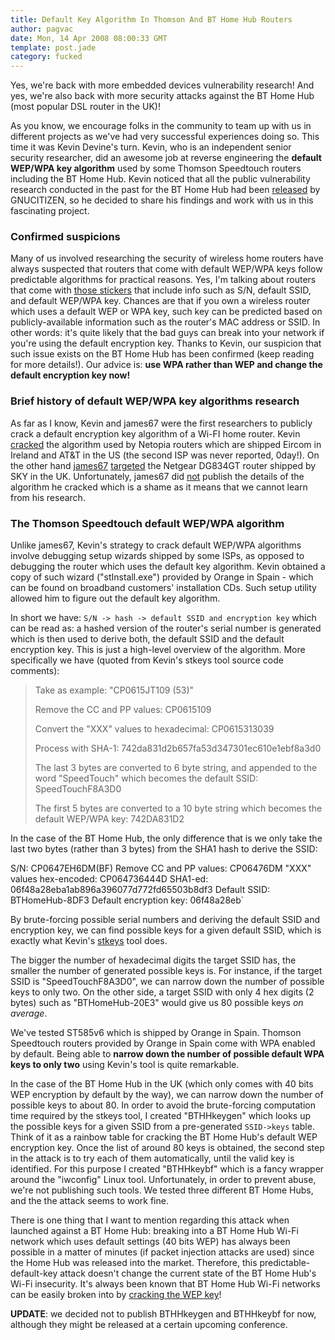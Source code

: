 ```yaml
---
title: Default Key Algorithm In Thomson And BT Home Hub Routers
author: pagvac
date: Mon, 14 Apr 2008 08:00:33 GMT
template: post.jade
category: fucked
---
```


Yes, we're back with more embedded devices vulnerability research! And yes, we're also back with more security attacks against the BT Home Hub (most popular DSL router in the UK)!

As you know, we encourage folks in the community to team up with us in different projects as we've had very successful experiences doing so. This time it was Kevin Devine's turn. Kevin, who is an independent senior security researcher, did an awesome job at reverse engineering the **default WEP/WPA key algorithm** used by some Thomson Speedtouch routers including the BT Home Hub. Kevin noticed that all the public vulnerability research conducted in the past for the BT Home Hub had been [released](http://www.google.co.uk/search?q=site:gnucitizen.org+bt+home+hub&num=100&hl=en&filter=0) by GNUCITIZEN, so he decided to share his findings and work with us in this fascinating project.

### Confirmed suspicions

Many of us involved researching the security of wireless home routers have always suspected that routers that come with default WEP/WPA keys follow predictable algorithms for practical reasons. Yes, I'm talking about routers that come with [those stickers](http://www.belkin.com/support/dl/assets/uk-labels/bthomehub2.jpg) that include info such as S/N, default SSID, and default WEP/WPA key. Chances are that if you own a wireless router which uses a default WEP or WPA key, such key can be predicted based on publicly-available information such as the router's MAC address or SSID. In other words: it's quite likely that the bad guys can break into your network if you're using the default encryption key. Thanks to Kevin, our suspicion that such issue exists on the BT Home Hub has been confirmed (keep reading for more details!). Our advice is: **use WPA rather than WEP and change the default encryption key now!**

### Brief history of default WEP/WPA key algorithms research

As far as I know, Kevin and james67 were the first researchers to publicly crack a default encryption key algorithm of a Wi-FI home router. Kevin [cracked](http://h1.ripway.com/kevindevine/wep_key.html) the algorithm used by Netopia routers which are shipped Eircom in Ireland and AT&T in the US (the second ISP was never reported, 0day!). On the other hand [james67](http://www.skyuser.co.uk/forum/blogs/james67/) [targeted](http://www.skyuser.co.uk/forum/sky-broadband-help/20295-breaking-terms-conditions-your-views-welcome-2.html#post128738) the Netgear DG834GT router shipped by SKY in the UK. Unfortunately, james67 did [not](http://www.theregister.co.uk/2008/02/21/sky_broadband_wi_fi_keys_unpicked/) publish the details of the algorithm he cracked which is a shame as it means that we cannot learn from his research.

### The Thomson Speedtouch default WEP/WPA algorithm

Unlike james67, Kevin's strategy to crack default WEP/WPA algorithms involve debugging setup wizards shipped by some ISPs, as opposed to debugging the router which uses the default key algorithm. Kevin obtained a copy of such wizard ("stInstall.exe") provided by Orange in Spain - which can be found on broadband customers' installation CDs. Such setup utility allowed him to figure out the default key algorithm.

In short we have: `S/N -> hash -> default SSID and encryption key` which can be read as: a hashed version of the router's serial number is generated which is then used to derive both, the default SSID and the default encryption key. This is just a high-level overview of the algorithm. More specifically we have (quoted from Kevin's stkeys tool source code comments):

> Take as example: "CP0615JT109 (53)"
> 
> Remove the CC and PP values: CP0615109
> 
> Convert the "XXX" values to hexadecimal: CP0615313039
> 
> Process with SHA-1: 742da831d2b657fa53d347301ec610e1ebf8a3d0
> 
> The last 3 bytes are converted to 6 byte string, and appended to the word "SpeedTouch" which becomes the default SSID: SpeedTouchF8A3D0
> 
> The first 5 bytes are converted to a 10 byte string which becomes the default WEP/WPA key: 742DA831D2

In the case of the BT Home Hub, the only difference that is we only take the last two bytes (rather than 3 bytes) from the SHA1 hash to derive the SSID:

S/N: CP0647EH6DM(BF)
Remove CC and PP values: CP06476DM
"XXX" values hex-encoded: CP064736444D
SHA1-ed: 06f48a28eba1ab896a396077d772fd65503b8df3
Default SSID: BTHomeHub-8DF3
Default encryption key: 06f48a28eb</pre>`

By brute-forcing possible serial numbers and deriving the default SSID and encryption key, we can find possible keys for a given default SSID, which is exactly what Kevin's [stkeys](http://weiss.u40.hosting.digiweb.ie/stech/stkeys.zip) tool does.

The bigger the number of hexadecimal digits the target SSID has, the smaller the number of generated possible keys is. For instance, if the target SSID is "SpeedTouchF8A3D0", we can narrow down the number of possible keys to only two. On the other side, a target SSID with only 4 hex digits (2 bytes) such as "BTHomeHub-20E3" would give us 80 possible keys _on average_.

We've tested ST585v6 which is shipped by Orange in Spain. Thomson Speedtouch routers provided by Orange in Spain come with WPA enabled by default. Being able to **narrow down the number of possible default WPA keys to only two** using Kevin's tool is quite remarkable.

In the case of the BT Home Hub in the UK (which only comes with 40 bits WEP encryption by default by the way), we can narrow down the number of possible keys to about 80. In order to avoid the brute-forcing computation time required by the stkeys tool, I created "BTHHkeygen" which looks up the possible keys for a given SSID from a pre-generated `SSID->keys` table. Think of it as a rainbow table for cracking the BT Home Hub's default WEP encryption key. Once the list of around 80 keys is obtained, the second step in the attack is to try each of them automatically, until the valid key is identified. For this purpose I created "BTHHkeybf" which is a fancy wrapper around the "iwconfig" Linux tool. Unfortunately, in order to prevent abuse, we're not publishing such tools. We tested three different BT Home Hubs, and the the attack seems to work fine.

There is one thing that I want to mention regarding this attack when launched against a BT Home Hub: breaking into a BT Home Hub Wi-Fi network which uses default settings (40 bits WEP) has always been possible in a matter of minutes (if packet injection attacks are used) since the Home Hub was released into the market. Therefore, this predictable-default-key attack doesn't change the current state of the BT Home Hub's Wi-Fi insecurity. It's always been known that BT Home Hub Wi-Fi networks can be easily broken into by [cracking the WEP key](http://www.hackernotcracker.com/2007-06/using-aircrack-ngaireplay-ng-under-injection-monitor-mode-in-windows.html)!

**UPDATE**: we decided not to publish BTHHkeygen and BTHHkeybf for now, although they might be released at a certain upcoming conference.
